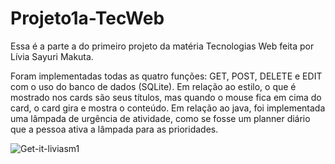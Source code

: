 # Projeto1a-TecWeb
Essa é a parte a do primeiro projeto da matéria Tecnologias Web feita por Lívia Sayuri Makuta.

Foram implementadas todas as quatro funções: GET, POST, DELETE e EDIT com o uso do banco de dados (SQLite). Em relação ao estilo, o que é mostrado nos cards são seus títulos, mas quando o mouse fica em cima do card, o card gira e mostra o conteúdo. Em relação ao java, foi implementada uma lâmpada de urgência de atividade, como se fosse um planner diário que a pessoa ativa a lâmpada para as prioridades.

![Get-it-liviasm1](https://user-images.githubusercontent.com/62647438/132996385-ddce858b-064d-4ed4-8a1d-43398dca0305.gif)
